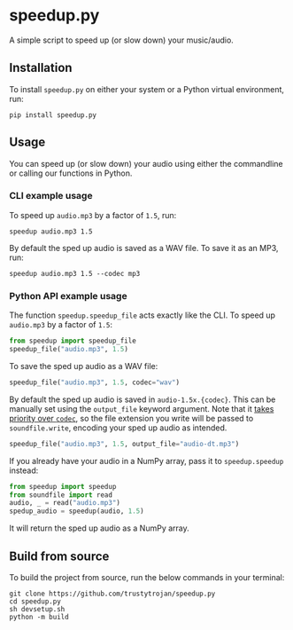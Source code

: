 # speedup.py
A simple script to speed up (or slow down) your music/audio.

## Installation
To install `speedup.py` on either your system or a Python virtual environment, run:
```
pip install speedup.py
```

## Usage
You can speed up (or slow down) your audio using either the commandline or calling our functions in Python.

### CLI example usage
To speed up `audio.mp3` by a factor of `1.5`, run:
```
speedup audio.mp3 1.5
```
By default the sped up audio is saved as a WAV file. To save it as an MP3, run:
```
speedup audio.mp3 1.5 --codec mp3
```

### Python API example usage
The function `speedup.speedup_file` acts exactly like the CLI. To speed up `audio.mp3` by a factor of `1.5`:
```py
from speedup import speedup_file
speedup_file("audio.mp3", 1.5)
```

To save the sped up audio as a WAV file:
```py
speedup_file("audio.mp3", 1.5, codec="wav")
```

By default the sped up audio is saved in `audio-1.5x.{codec}`. This can be manually set using the `output_file` keyword argument. Note that it <u>takes priority over `codec`</u>, so the file extension you write will be passed to `soundfile.write`, encoding your sped up audio as intended.
```py
speedup_file("audio.mp3", 1.5, output_file="audio-dt.mp3")
```

If you already have your audio in a NumPy array, pass it to `speedup.speedup` instead:
```py
from speedup import speedup
from soundfile import read
audio, _ = read("audio.mp3")
spedup_audio = speedup(audio, 1.5)
```
It will return the sped up audio as a NumPy array.

## Build from source
To build the project from source, run the below commands in your terminal:
```
git clone https://github.com/trustytrojan/speedup.py
cd speedup.py
sh devsetup.sh
python -m build
```
